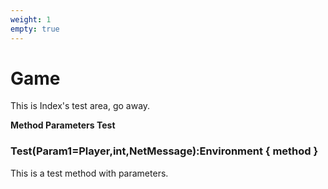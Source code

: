 ```yaml
---
weight: 1
empty: true
---
```


# Game

This is Index's test area, go away.

**Method Parameters Test**

### Test(Param1=Player,int,NetMessage):Environment { method }

This is a test method with parameters.
